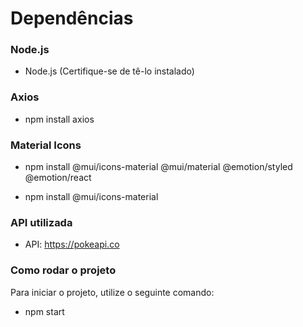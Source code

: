 # Dependências

### Node.js

- Node.js (Certifique-se de tê-lo instalado)

### Axios

- npm install axios

### Material Icons

- npm install @mui/icons-material @mui/material @emotion/styled @emotion/react

- npm install @mui/icons-material

### API utilizada

- API: https://pokeapi.co


### Como rodar o projeto

Para iniciar o projeto, utilize o seguinte comando:

- npm start
